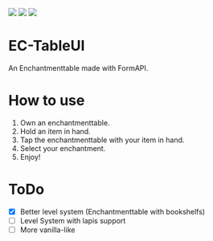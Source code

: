 [![](https://poggit.pmmp.io/shield.state/EC-TableUI)](https://poggit.pmmp.io/p/EC-TableUI)
[![](https://poggit.pmmp.io/shield.api/EC-TableUI)](https://poggit.pmmp.io/p/EC-TableUI)
[![](https://img.shields.io/discord/323953253458903040.svg?style=flat-square)](https://discord.gg/bjS2UXD)
# EC-TableUI
An Enchantmenttable made with FormAPI.

# How to use
1. Own an enchantmenttable.
2. Hold an item in hand.
3. Tap the enchantmenttable with your item in hand.
4. Select your enchantment.
5. Enjoy!

# ToDo
- [X] Better level system (Enchantmenttable with bookshelfs)
- [ ] Level System with lapis support
- [ ] More vanilla-like
